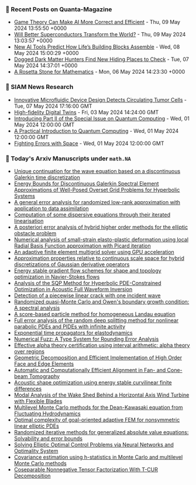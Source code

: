 ### 📝 Recent Posts on Quanta-Magazine
<!-- quanta starts -->
* <a href="https://www.quantamagazine.org/game-theory-can-make-ai-more-correct-and-efficient-20240509/">Game Theory Can Make AI More Correct and Efficient</a> - Thu, 09 May 2024 13:55:50 +0000
* <a href="https://www.quantamagazine.org/will-better-superconductors-transform-the-world-20240509/">Will Better Superconductors Transform the World?</a> - Thu, 09 May 2024 13:03:57 +0000
* <a href="https://www.quantamagazine.org/new-ai-tools-predict-how-lifes-building-blocks-assemble-20240508/">New AI Tools Predict How Life’s Building Blocks Assemble</a> - Wed, 08 May 2024 15:00:29 +0000
* <a href="https://www.quantamagazine.org/dogged-dark-matter-hunters-find-new-hiding-places-to-check-20240507/">Dogged Dark Matter Hunters Find New Hiding Places to Check</a> - Tue, 07 May 2024 14:37:01 +0000
* <a href="https://www.quantamagazine.org/a-rosetta-stone-for-mathematics-20240506/">A Rosetta Stone for Mathematics</a> - Mon, 06 May 2024 14:23:30 +0000
<!-- quanta ends -->

### 📝 SIAM News Research
<!-- siam-news starts -->
* <a href="https://sinews.siam.org/Details-Page/innovative-microfluidic-device-design-detects-circulating-tumor-cells">Innovative Microfluidic Device Design Detects Circulating Tumor Cells</a> - Tue, 07 May 2024 17:16:00 GMT
* <a href="https://sinews.siam.org/Details-Page/high-fidelity-digital-twins">High-fidelity Digital Twins</a> - Fri, 03 May 2024 14:24:00 GMT
* <a href="https://sinews.siam.org/Details-Page/introducing-part-ii-of-the-special-issue-on-quantum-computing">Introducing Part II of the Special Issue on Quantum Computing</a> - Wed, 01 May 2024 12:00:00 GMT
* <a href="https://sinews.siam.org/Details-Page/a-practical-introduction-to-quantum-computing">A Practical Introduction to Quantum Computing</a> - Wed, 01 May 2024 12:00:00 GMT
* <a href="https://sinews.siam.org/Details-Page/fighting-errors-with-space">Fighting Errors with Space</a> - Wed, 01 May 2024 12:00:00 GMT
<!-- siam-news ends -->

### 📝 Today's Arxiv Manuscripts under ``math.NA``
<!-- arxiv-math-na starts -->
* <a href="https://arxiv.org/abs/2405.04615">Unique continuation for the wave equation based on a discontinuous Galerkin time discretization</a>
* <a href="https://arxiv.org/abs/2405.04668">Energy Bounds for Discontinuous Galerkin Spectral Element Approximations of Well-Posed Overset Grid Problems for Hyperbolic Systems</a>
* <a href="https://arxiv.org/abs/2405.04811">A general error analysis for randomized low-rank approximation with application to data assimilation</a>
* <a href="https://arxiv.org/abs/2405.04958">Computation of some dispersive equations through their iterated linearisation</a>
* <a href="https://arxiv.org/abs/2405.04961">A posteriori error analysis of hybrid higher order methods for the elliptic obstacle problem</a>
* <a href="https://arxiv.org/abs/2405.04970">Numerical analysis of small-strain elasto-plastic deformation using local Radial Basis Function approximation with Picard iteration</a>
* <a href="https://arxiv.org/abs/2405.05047">An adaptive finite element multigrid solver using GPU acceleration</a>
* <a href="https://arxiv.org/abs/2405.05095">Approximation properties relative to continuous scale space for hybrid discretizations of Gaussian derivative operators</a>
* <a href="https://arxiv.org/abs/2405.05098">Energy stable gradient flow schemes for shape and topology optimization in Navier-Stokes flows</a>
* <a href="https://arxiv.org/abs/2405.05158">Analysis of the SQP Method for Hyperbolic PDE-Constrained Optimization in Acoustic Full Waveform Inversion</a>
* <a href="https://arxiv.org/abs/2405.05179">Detection of a piecewise linear crack with one incident wave</a>
* <a href="https://arxiv.org/abs/2405.05181">Randomized quasi-Monte Carlo and Owen's boundary growth condition: A spectral analysis</a>
* <a href="https://arxiv.org/abs/2405.05187">A score-based particle method for homogeneous Landau equation</a>
* <a href="https://arxiv.org/abs/2405.05192">Full error analysis of the random deep splitting method for nonlinear parabolic PDEs and PIDEs with infinite activity</a>
* <a href="https://arxiv.org/abs/2405.05213">Exponential time propagators for elastodynamics</a>
* <a href="https://arxiv.org/abs/2405.04612">Numerical Fuzz: A Type System for Rounding Error Analysis</a>
* <a href="https://arxiv.org/abs/2405.04842">Effective alpha theory certification using interval arithmetic: alpha theory over regions</a>
* <a href="https://arxiv.org/abs/2309.13843">Geometric Decomposition and Efficient Implementation of High Order Face and Edge Elements</a>
* <a href="https://arxiv.org/abs/2310.09567">Automatic and Computationally Efficient Alignment in Fan- and Cone-beam Tomography</a>
* <a href="https://arxiv.org/abs/2310.11956">Acoustic shape optimization using energy stable curvilinear finite differences</a>
* <a href="https://arxiv.org/abs/2311.08130">Modal Analysis of the Wake Shed Behind a Horizontal Axis Wind Turbine with Flexible Blades</a>
* <a href="https://arxiv.org/abs/2311.08872">Multilevel Monte Carlo methods for the Dean-Kawasaki equation from Fluctuating Hydrodynamics</a>
* <a href="https://arxiv.org/abs/2312.00489">Optimal complexity of goal-oriented adaptive FEM for nonsymmetric linear elliptic PDEs</a>
* <a href="https://arxiv.org/abs/2405.04091">Randomized iterative methods for generalized absolute value equations: Solvability and error bounds</a>
* <a href="https://arxiv.org/abs/2308.11925">Solving Elliptic Optimal Control Problems via Neural Networks and Optimality System</a>
* <a href="https://arxiv.org/abs/2311.01336">Covariance estimation using h-statistics in Monte Carlo and multilevel Monte Carlo methods</a>
* <a href="https://arxiv.org/abs/2401.16836">Coseparable Nonnegative Tensor Factorization With T-CUR Decomposition</a>
<!-- arxiv-math-na ends -->
